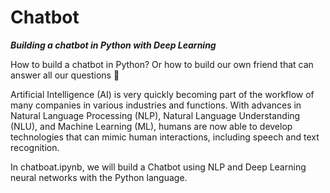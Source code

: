 # Chatbot

***Building a chatbot in Python with Deep Learning***

How to build a chatbot in Python? Or how to build our own friend that can answer all our questions 🙂

Artificial Intelligence (AI) is very quickly becoming part of the workflow of many companies in various industries and functions. With advances in Natural Language Processing (NLP), Natural Language Understanding (NLU), and Machine Learning (ML), humans are now able to develop technologies that can mimic human interactions, including speech and text recognition.

In chatboat.ipynb, we will build a Chatbot using NLP and Deep Learning neural networks with the Python language.
